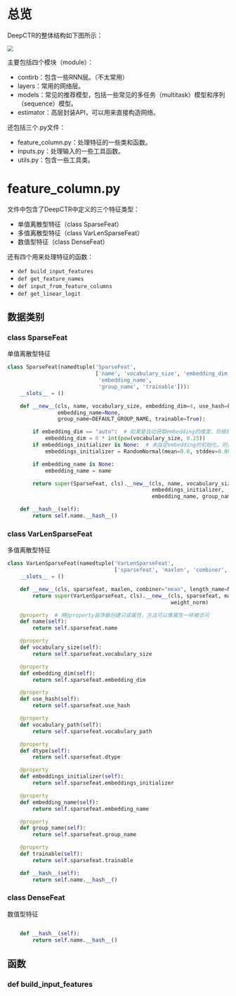 # 总览

DeepCTR的整体结构如下图所示：

<img src="DeepCTR.assets/DeepCTR.png" style="zoom: 80%;" />

主要包括四个模块（module）：

- contirb：包含一些RNN层。（不太常用）
- layers：常用的网络层。
- models：常见的推荐模型，包括一些常见的多任务（multitask）模型和序列（sequence）模型。
- estimator：高层封装API，可以用来直接构造网络。

还包括三个.py文件：

- feature_column.py：处理特征的一些类和函数。
- inputs.py：处理输入的一些工具函数。
- utils.py：包含一些工具类。

# feature_column.py

文件中包含了DeepCTR中定义的三个特征类型：

- 单值离散型特征（class SparseFeat）
- 多值离散型特征（class VarLenSparseFeat）
- 数值型特征（class DenseFeat）

还有四个用来处理特征的函数：

- `def build_input_features`
- `def get_feature_names`
- `def input_from_feature_columns`
- `def get_linear_logit`

## 数据类别



### class SparseFeat

单值离散型特征

```python
class SparseFeat(namedtuple('SparseFeat',
                            ['name', 'vocabulary_size', 'embedding_dim', 'use_hash', 'vocabulary_path', 'dtype', 'embeddings_initializer',
                             'embedding_name',
                             'group_name', 'trainable'])):
    __slots__ = ()

    def __new__(cls, name, vocabulary_size, embedding_dim=4, use_hash=False, vocabulary_path=None, dtype="int32", embeddings_initializer=None,
                embedding_name=None,
                group_name=DEFAULT_GROUP_NAME, trainable=True):

        if embedding_dim == "auto":  # 如果是自动获取embedding的维度，则根据下面的原则设定
            embedding_dim = 6 * int(pow(vocabulary_size, 0.25))
        if embeddings_initializer is None:  # 未指定embedding的初始化，则指定一个
            embeddings_initializer = RandomNormal(mean=0.0, stddev=0.0001, seed=2020)

        if embedding_name is None:
            embedding_name = name

        return super(SparseFeat, cls).__new__(cls, name, vocabulary_size, embedding_dim, use_hash, vocabulary_path, dtype,
                                              embeddings_initializer,
                                              embedding_name, group_name, trainable)

    def __hash__(self):
        return self.name.__hash__()
```

### class VarLenSparseFeat

多值离散型特征

```python
class VarLenSparseFeat(namedtuple('VarLenSparseFeat',
                                  ['sparsefeat', 'maxlen', 'combiner', 'length_name', 'weight_name', 'weight_norm'])):
    __slots__ = ()

    def __new__(cls, sparsefeat, maxlen, combiner="mean", length_name=None, weight_name=None, weight_norm=True):
        return super(VarLenSparseFeat, cls).__new__(cls, sparsefeat, maxlen, combiner, length_name, weight_name,
                                                    weight_norm)

    @property  # 用@property装饰器创建只读属性，方法可以像属性一样被访问
    def name(self):
        return self.sparsefeat.name

    @property
    def vocabulary_size(self):
        return self.sparsefeat.vocabulary_size

    @property
    def embedding_dim(self):
        return self.sparsefeat.embedding_dim

    @property
    def use_hash(self):
        return self.sparsefeat.use_hash

    @property
    def vocabulary_path(self):
        return self.sparsefeat.vocabulary_path

    @property
    def dtype(self):
        return self.sparsefeat.dtype

    @property
    def embeddings_initializer(self):
        return self.sparsefeat.embeddings_initializer

    @property
    def embedding_name(self):
        return self.sparsefeat.embedding_name

    @property
    def group_name(self):
        return self.sparsefeat.group_name

    @property
    def trainable(self):
        return self.sparsefeat.trainable

    def __hash__(self):
        return self.name.__hash__()
```

### class DenseFeat

数值型特征

```python

    def __hash__(self):
        return self.name.__hash__()
```

## 函数

### def build_input_features

```python
```

